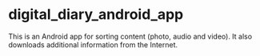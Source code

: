 # digital_diary_android_app
This is an Android app for sorting content (photo, audio and video). 
It also downloads additional information from the Internet.
